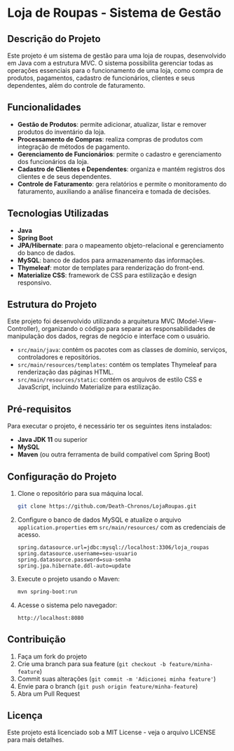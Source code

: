 # Loja de Roupas - Sistema de Gestão

## Descrição do Projeto

Este projeto é um sistema de gestão para uma loja de roupas, desenvolvido em Java com a estrutura MVC. O sistema possibilita gerenciar todas as operações essenciais para o funcionamento de uma loja, como compra de produtos, pagamentos, cadastro de funcionários, clientes e seus dependentes, além do controle de faturamento.

## Funcionalidades

- **Gestão de Produtos**: permite adicionar, atualizar, listar e remover produtos do inventário da loja.
- **Processamento de Compras**: realiza compras de produtos com integração de métodos de pagamento.
- **Gerenciamento de Funcionários**: permite o cadastro e gerenciamento dos funcionários da loja.
- **Cadastro de Clientes e Dependentes**: organiza e mantém registros dos clientes e de seus dependentes.
- **Controle de Faturamento**: gera relatórios e permite o monitoramento do faturamento, auxiliando a análise financeira e tomada de decisões.

## Tecnologias Utilizadas

- **Java**
- **Spring Boot**
- **JPA/Hibernate**: para o mapeamento objeto-relacional e gerenciamento do banco de dados.
- **MySQL**: banco de dados para armazenamento das informações.
- **Thymeleaf**: motor de templates para renderização do front-end.
- **Materialize CSS**: framework de CSS para estilização e design responsivo.

## Estrutura do Projeto

Este projeto foi desenvolvido utilizando a arquitetura MVC (Model-View-Controller), organizando o código para separar as responsabilidades de manipulação dos dados, regras de negócio e interface com o usuário.

- `src/main/java`: contém os pacotes com as classes de domínio, serviços, controladores e repositórios.
- `src/main/resources/templates`: contém os templates Thymeleaf para renderização das páginas HTML.
- `src/main/resources/static`: contém os arquivos de estilo CSS e JavaScript, incluindo Materialize para estilização.

## Pré-requisitos

Para executar o projeto, é necessário ter os seguintes itens instalados:

- **Java JDK 11** ou superior
- **MySQL**
- **Maven** (ou outra ferramenta de build compatível com Spring Boot)

## Configuração do Projeto

1. Clone o repositório para sua máquina local.
    ```bash
    git clone https://github.com/Death-Chronos/LojaRoupas.git
    ```

2. Configure o banco de dados MySQL e atualize o arquivo `application.properties` em `src/main/resources/` com as credenciais de acesso.
    ```properties
    spring.datasource.url=jdbc:mysql://localhost:3306/loja_roupas
    spring.datasource.username=seu-usuario
    spring.datasource.password=sua-senha
    spring.jpa.hibernate.ddl-auto=update
    ```

3. Execute o projeto usando o Maven:
    ```bash
    mvn spring-boot:run
    ```

4. Acesse o sistema pelo navegador:
    ```
    http://localhost:8080
    ```

## Contribuição

1. Faça um fork do projeto
2. Crie uma branch para sua feature (`git checkout -b feature/minha-feature`)
3. Commit suas alterações (`git commit -m 'Adicionei minha feature'`)
4. Envie para o branch (`git push origin feature/minha-feature`)
5. Abra um Pull Request

## Licença

Este projeto está licenciado sob a MIT License - veja o arquivo LICENSE para mais detalhes.
